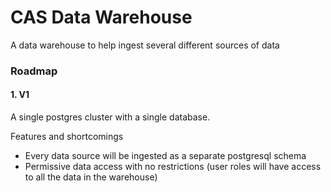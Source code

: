 # CAS Data Warehouse

A data warehouse to help ingest several different sources of data


### Roadmap

#### 1. V1

A single postgres cluster with a single database.

Features and shortcomings
- Every data source will be ingested as a separate postgresql schema
- Permissive data access with no restrictions (user roles will have access to all the data in the warehouse)

